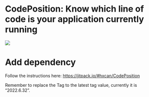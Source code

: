 CodePosition: Know which line of code is your application currently running
===

[![](https://jitpack.io/v/hxcan/CodePosition.svg)](https://jitpack.io/#hxcan/CodePosition)

Add dependency
==

Follow the instructions here: https://jitpack.io/#hxcan/CodePosition

Remember to replace the Tag to the latest tag value, currently it is “2022.6.32”.

